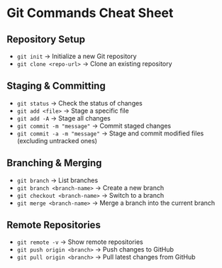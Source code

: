# Git Commands Cheat Sheet

## Repository Setup
- `git init` → Initialize a new Git repository
- `git clone <repo-url>` → Clone an existing repository

## Staging & Committing
- `git status` → Check the status of changes
- `git add <file>` → Stage a specific file
- `git add -A` → Stage all changes
- `git commit -m "message"` → Commit staged changes
- `git commit -a -m "message"` → Stage and commit modified files (excluding untracked ones)

## Branching & Merging
- `git branch` → List branches
- `git branch <branch-name>` → Create a new branch
- `git checkout <branch-name>` → Switch to a branch
- `git merge <branch-name>` → Merge a branch into the current branch

## Remote Repositories
- `git remote -v` → Show remote repositories
- `git push origin <branch>` → Push changes to GitHub
- `git pull origin <branch>` → Pull latest changes from GitHub
